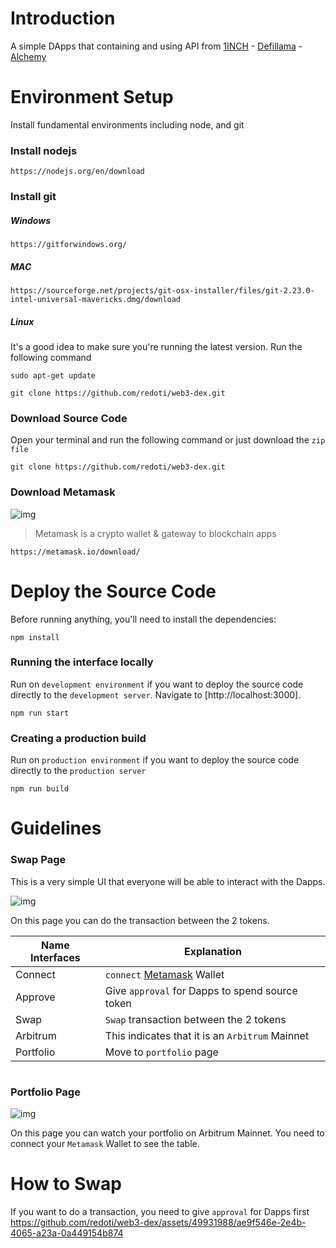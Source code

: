 # Introduction

A simple DApps that containing and using API from [1INCH](https://docs.1inch.io/) - [Defillama](https://defillama.com/docs/api) - [Alchemy](https://docs.alchemy.com/)

# Environment Setup

Install fundamental environments including node, and git
 
### Install nodejs

```javascripts
https://nodejs.org/en/download
```

### Install git

##### Windows

```javascripts
https://gitforwindows.org/
```

##### MAC

```javascripts
https://sourceforge.net/projects/git-osx-installer/files/git-2.23.0-intel-universal-mavericks.dmg/download
```

##### Linux
It's a good idea to make sure you're running the latest version. Run the following command
```javascripts
sudo apt-get update
```
```javascripts
git clone https://github.com/redoti/web3-dex.git
```

### Download Source Code

Open your terminal and run the following command or just download the `zip file`
```javascripts
git clone https://github.com/redoti/web3-dex.git
```
### Download Metamask

![img](https://images.ctfassets.net/9sy2a0egs6zh/7wNAiVbgssyrL7UY3xd4FY/2a15d3f50b85a34e8443c08c49579191/home-hero-dark.png?w=1920&q=80&fm=webp#only-dark)

> Metamask is a crypto wallet & gateway to blockchain apps

```javascripts
https://metamask.io/download/
```

# Deploy the Source Code 
Before running anything, you'll need to install the dependencies:
```javascripts
npm install
```
### Running the interface locally
Run on `development environment` if you want to deploy the source code directly to the `development server`. Navigate to [http://localhost:3000].
```javascripts
npm run start
```
### Creating a production build
Run on `production environment` if you want to deploy the source code directly to the `production server`
```javascripts
npm run build
```

# Guidelines

### Swap Page
This is a very simple UI that everyone will be able to interact with the Dapps.

![img](https://cdn.discordapp.com/attachments/994806484942721025/1123115275076763648/image.png)

On this page you can do the transaction between the 2 tokens.

| Name Interfaces | Explanation                         			   |
| --------------- | -------------------------------------------------- |
| Connect         |  `connect` [Metamask](https://metamask.io/) Wallet |
| Approve         |  Give `approval` for Dapps to spend source token   |
| Swap            |  `Swap` transaction between the 2 tokens           |
| Arbitrum        | This indicates that it is an `Arbitrum` Mainnet    |
| Portfolio	      | Move to `portfolio` page 						   |

#

### Portfolio Page

![img](https://cdn.discordapp.com/attachments/994806484942721025/1123130413024546906/image.png)

On this page you can watch your portfolio on Arbitrum Mainnet. You need to connect your `Metamask` Wallet to see the table.

# How to Swap

If you want to do a transaction, you need to give `approval` for Dapps first
https://github.com/redoti/web3-dex/assets/49931988/ae9f546e-2e4b-4065-a23a-0a449154b874
